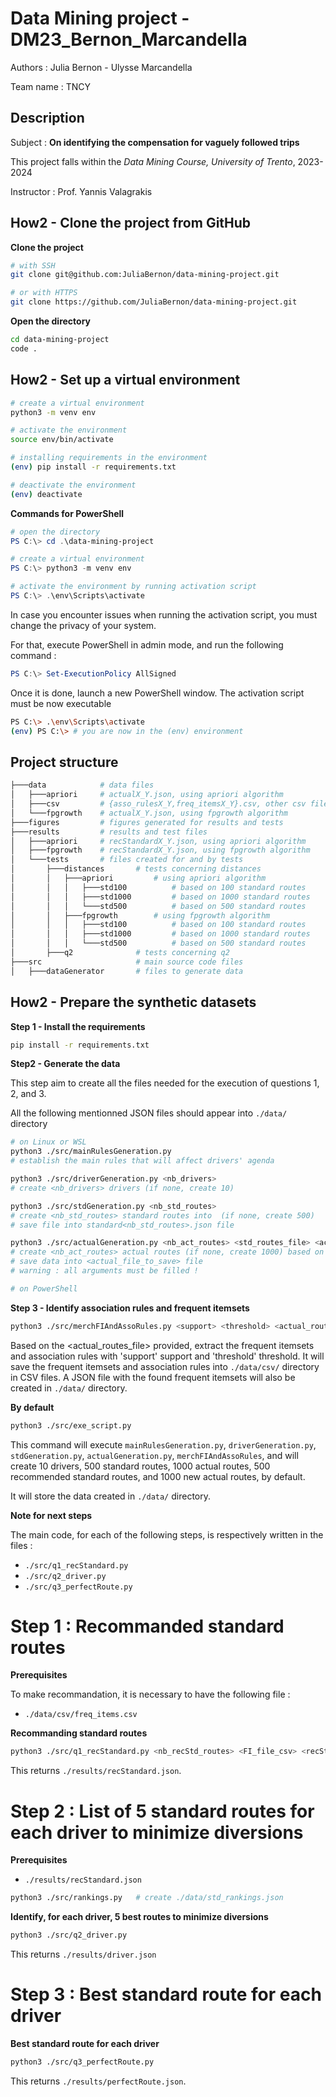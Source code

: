 # Data Mining project - DM23_Bernon_Marcandella

Authors : Julia Bernon - Ulysse Marcandella

Team name : TNCY

## Description
Subject : 
**On identifying the compensation for vaguely followed trips**

This project falls within the *Data Mining Course, University of Trento*, 2023-2024

Instructor : Prof. Yannis Valagrakis


## How2 - Clone the project from GitHub

**Clone the project**

```sh
# with SSH
git clone git@github.com:JuliaBernon/data-mining-project.git

# or with HTTPS
git clone https://github.com/JuliaBernon/data-mining-project.git
```

**Open the directory**

```bash
cd data-mining-project
code .
```

## How2 - Set up a virtual environment
```bash
# create a virtual environment
python3 -m venv env

# activate the environment
source env/bin/activate

# installing requirements in the environment
(env) pip install -r requirements.txt

# deactivate the environment
(env) deactivate
```

**Commands for PowerShell**

```powershell
# open the directory
PS C:\> cd .\data-mining-project

# create a virtual environment
PS C:\> python3 -m venv env

# activate the environment by running activation script
PS C:\> .\env\Scripts\activate
```

In case you encounter issues when running the activation script, you must change the privacy of your system.

For that, execute PowerShell in admin mode, and run the following command : 

```powershell
PS C:\> Set-ExecutionPolicy AllSigned
```

Once it is done, launch a new PowerShell window. The activation script must be now executable

```bash
PS C:\> .\env\Scripts\activate
(env) PS C:\> # you are now in the (env) environment
```

## Project structure 
```sh
├───data            # data files
│   ├───apriori     # actualX_Y.json, using apriori algorithm
│   ├───csv         # {asso_rulesX_Y,freq_itemsX_Y}.csv, other csv files
│   └───fpgrowth    # actualX_Y.json, using fpgrowth algorithm
├───figures         # figures generated for results and tests
├───results         # results and test files
│   ├───apriori     # recStandardX_Y.json, using apriori algorithm
│   ├───fpgrowth    # recStandardX_Y.json, using fpgrowth algorithm
│   └───tests       # files created for and by tests
│       ├───distances       # tests concerning distances
│       │   ├───apriori         # using apriori algorithm
│       │   │   ├───std100          # based on 100 standard routes
│       │   │   ├───std1000         # based on 1000 standard routes
│       │   │   └───std500          # based on 500 standard routes
│       │   ├───fpgrowth        # using fpgrowth algorithm
│       │   │   ├───std100          # based on 100 standard routes
│       │   │   ├───std1000         # based on 1000 standard routes
│       │   │   └───std500          # based on 500 standard routes
│       ├───q2              # tests concerning q2
├───src                     # main source code files
│   ├───dataGenerator       # files to generate data

```



## How2 - Prepare the synthetic datasets

**Step 1 - Install the requirements**
```sh
pip install -r requirements.txt
```

**Step2 - Generate the data**

This step aim to create all the files needed for the execution of questions 1, 2, and 3. 

All the following mentionned JSON files should appear into `./data/` directory

```sh
# on Linux or WSL
python3 ./src/mainRulesGeneration.py
# establish the main rules that will affect drivers' agenda

python3 ./src/driverGeneration.py <nb_drivers>
# create <nb_drivers> drivers (if none, create 10)

python3 ./src/stdGeneration.py <nb_std_routes>
# create <nb_std_routes> standard routes into  (if none, create 500)
# save file into standard<nb_std_routes>.json file

python3 ./src/actualGeneration.py <nb_act_routes> <std_routes_file> <actual_file_to_save>  
# create <nb_act_routes> actual routes (if none, create 1000) based on <std_routes_file> file
# save data into <actual_file_to_save> file
# warning : all arguments must be filled !

# on PowerShell
```

**Step 3 - Identify association rules and frequent itemsets**
```sh
python3 ./src/merchFIAndAssoRules.py <support> <threshold> <actual_routes_file> <FI_to_save_csv> <assoRules_to_save_csv> <FI_to_save_json>
```
Based on the <actual_routes_file> provided, extract the frequent itemsets and association rules with 'support' support and 'threshold' threshold.
It will save the frequent itemsets and association rules into `./data/csv/` directory in CSV files. A JSON file with the found frequent itemsets will also be created in `./data/` directory.


**By default**
```sh
python3 ./src/exe_script.py
```

This command will execute `mainRulesGeneration.py`, `driverGeneration.py`, `stdGeneration.py`, `actualGeneration.py`, `merchFIAndAssoRules`, and will create 10 drivers, 500 standard routes, 1000 actual routes, 500 recommended standard routes, and 1000 new actual routes, by default.

It will store the data created in `./data/` directory.

**Note for next steps**

The main code, for each of the following steps, is respectively written in the files : 

- `./src/q1_recStandard.py`
- `./src/q2_driver.py`
- `./src/q3_perfectRoute.py`

# Step 1 : Recommanded standard routes

**Prerequisites**

To make recommandation, it is necessary to have the following file :

- `./data/csv/freq_items.csv`


**Recommanding standard routes**
```sh
python3 ./src/q1_recStandard.py <nb_recStd_routes> <FI_file_csv> <recStandard_file_to_save>
```

This returns `./results/recStandard.json`.

# Step 2 : List of 5 standard routes for each driver to minimize diversions

**Prerequisites**

- `./results/recStandard.json`

```sh
python3 ./src/rankings.py   # create ./data/std_rankings.json
```

**Identify, for each driver, 5 best routes to minimize diversions**

```sh
python3 ./src/q2_driver.py
```

This returns `./results/driver.json`

# Step 3 : Best standard route for each driver

**Best standard route for each driver**

```sh
python3 ./src/q3_perfectRoute.py
```

This returns `./results/perfectRoute.json`.

